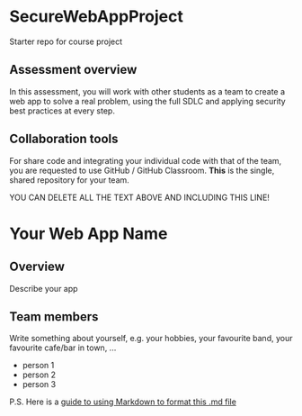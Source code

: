 # SecureWebAppProject
Starter repo for course project

## Assessment overview
In this assessment, you will work with other students as a team to create a web app to solve a real problem, using the full SDLC and applying security best practices at every step. 

## Collaboration tools
For share code and integrating your individual code with that of the team, you are requested to use GitHub / GitHub Classroom.
**This** is the single, shared repository for your team.  
 

YOU CAN DELETE ALL THE TEXT ABOVE AND INCLUDING THIS LINE!

# Your Web App Name

## Overview
Describe your app


## Team members
Write something about yourself, e.g. your hobbies, your favourite band, your favourite cafe/bar in town, ...
* person 1
* person 2
* person 3
   
     
     
   
P.S. Here is a [guide to using Markdown to format this .md file](https://guides.github.com/features/mastering-markdown/)  
